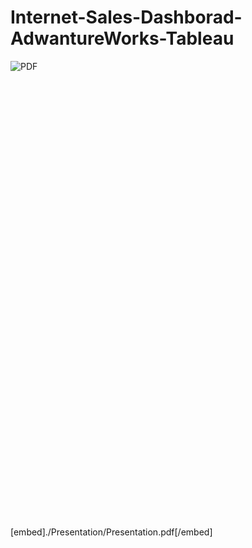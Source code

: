 # Internet-Sales-Dashborad-AdwantureWorks-Tableau

![PDF]() 

<object data="" type="application/pdf" width="700px" height="700px">
    <embed src="./Presentation/Presentation.pdf">
        <p>This browser does not support PDFs. Please download the PDF to view it: <a href="./Presentation/Presentation.pdf">Download PDF</a>.</p>
    </embed>
</object>
 

<image src=""/>

<object data="./Presentation/Presentation.pdf" type="application/pdf" width="100%"> 
</object>


<object data="/Presentation/Presentation.pdf" type="application/pdf" width="100%"> 
</object>

[embed]./Presentation/Presentation.pdf[/embed]
